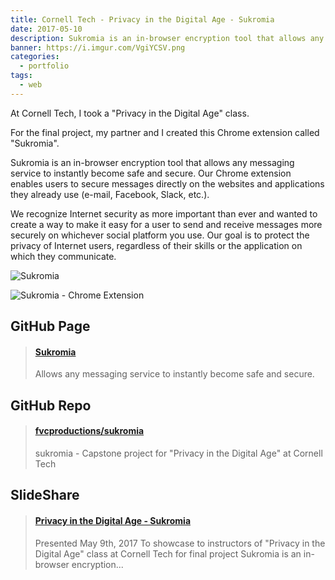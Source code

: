```yaml
---
title: Cornell Tech - Privacy in the Digital Age - Sukromia
date: 2017-05-10
description: Sukromia is an in-browser encryption tool that allows any messaging service to instantly become safe and secure.
banner: https://i.imgur.com/VgiYCSV.png
categories:
  - portfolio
tags:
  - web
---
```


At Cornell Tech, I took a "Privacy in the Digital Age" class.

For the final project, my partner and I created this Chrome extension called "Sukromia".

Sukromia is an in-browser encryption tool that allows any messaging service to instantly become safe and secure. Our Chrome extension enables users to secure messages directly on the websites and applications they already use (e-mail, Facebook, Slack, etc.).

We recognize Internet security as more important than ever and wanted to create a way to make it easy for a user to send and receive messages more securely on whichever social platform you use. Our goal is to protect the privacy of Internet users, regardless of their skills or the application on which they communicate.

![Sukromia](https://github.com/fvcproductions/sukromia/blob/master/src/img/logo.png?raw=true)

![Sukromia - Chrome Extension](https://i.imgur.com/oFcezbj.png)

## GitHub Page

<blockquote class="embedly-card"><h4><a href="https://fvcproductions.github.io/sukromia/#/">Sukromia</a></h4><p>Allows any messaging service to instantly become safe and secure.</p></blockquote>
<script async src="//cdn.embedly.com/widgets/platform.js" charset="UTF-8"></script>

## GitHub Repo

<blockquote class="embedly-card"><h4><a href="https://github.com/fvcproductions/sukromia">fvcproductions/sukromia</a></h4><p>sukromia - Capstone project for "Privacy in the Digital Age" at Cornell Tech</p></blockquote>
<script async src="//cdn.embedly.com/widgets/platform.js" charset="UTF-8"></script>

## SlideShare

<blockquote class="embedly-card"><h4><a href="https://www.slideshare.net/FVCproductions/privacy-in-the-digital-age-sukromia">Privacy in the Digital Age - Sukromia</a></h4><p>Presented May 9th, 2017 To showcase to instructors of "Privacy in the Digital Age" class at Cornell Tech for final project Sukromia is an in-browser encryption...</p></blockquote>
<script async src="//cdn.embedly.com/widgets/platform.js" charset="UTF-8"></script>
